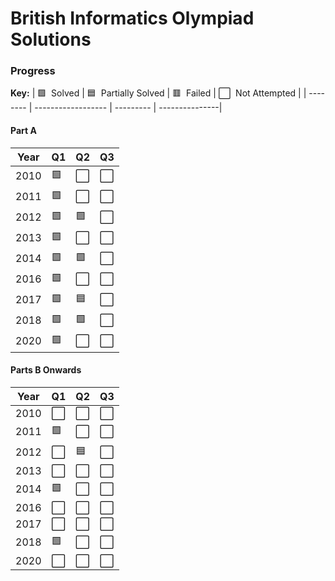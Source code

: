 # British Informatics Olympiad Solutions

### Progress 

**Key:** 
| 🟩 &nbsp;Solved | 🟦 &nbsp;Partially Solved | 🟥 &nbsp;Failed | ⬜️ &nbsp;Not Attempted |
| -------- | ------------------ | --------- | ---------------|

#### Part A
| Year | Q1 | Q2 | Q3 |
| ---- | -- | -- | -- |
| 2010 | 🟩 | ⬜️ | ⬜️|
| 2011 | 🟩 | ⬜️ | ⬜️ |
| 2012 | 🟩 | 🟩 | ⬜️ |
| 2013 | 🟩 | ⬜️ | ⬜️ |
| 2014 | 🟩 | 🟩 | ⬜️ |
| 2016 | 🟩 | ⬜️ | ⬜️ |
| 2017 | 🟩 | 🟦 | ⬜️ |
| 2018 | 🟩 | 🟩 | ⬜️ |
| 2020 | 🟩 | ⬜️ | ⬜️ |

#### Parts B Onwards
| Year | Q1 | Q2 | Q3 |
| ---- | -- | -- | -- |
| 2010 | ⬜️ | ⬜️ | ⬜️|
| 2011 | 🟩 | ⬜️ | ⬜️ |
| 2012 | ⬜️ | 🟦 | ⬜️ |
| 2013 | ⬜️ | ⬜️ | ⬜️ |
| 2014 | 🟩 | ⬜️ | ⬜️ |
| 2016 | ⬜️ | ⬜️ | ⬜️ |
| 2017 | ⬜️ | ⬜️ | ⬜️ |
| 2018 | 🟩 | ⬜️ | ⬜️ |
| 2020 | ⬜️ | ⬜️ | ⬜️ |
